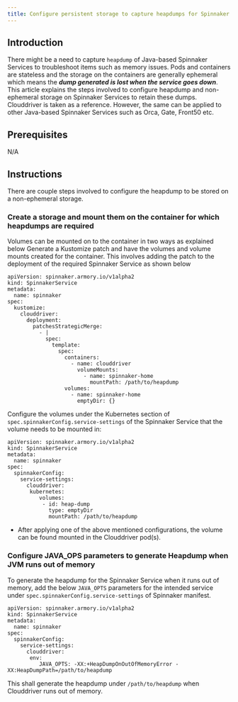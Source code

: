 ```yaml
---
title: Configure persistent storage to capture heapdumps for Spinnaker Services
---
```


## Introduction
There might be a need to capture ```heapdump``` of Java-based Spinnaker Services to troubleshoot items such as memory issues.
Pods and containers are stateless and the storage on the containers are generally ephemeral which means the ***dump generated is lost when the service goes down***. 
This article explains the steps involved to configure heapdump and non-ephemeral storage on Spinnaker Services to retain these dumps. Clouddriver is taken as a reference. However, the same can be applied to other Java-based Spinnaker Services such as Orca, Gate, Front50 etc. 

## Prerequisites
N/A

## Instructions
There are couple steps involved to configure the heapdump to be stored on a non-ephemeral storage.
### Create a storage and mount them on the container for which heapdumps are required   
Volumes can be mounted on to the container in two ways as explained below
Generate a Kustomize patch and have the volumes and volume mounts created for the container. This involves adding the patch to the deployment of the required Spinnaker Service as shown below

```
apiVersion: spinnaker.armory.io/v1alpha2
kind: SpinnakerService
metadata:
  name: spinnaker
spec:
  kustomize:
    clouddriver:
      deployment:
        patchesStrategicMerge:
          - |
            spec:
              template:
                spec:
                  containers:
                    - name: clouddriver
                      volumeMounts:
                        - name: spinnaker-home
                          mountPath: /path/to/heapdump
                  volumes:
                    - name: spinnaker-home
                      emptyDir: {}​
```
Configure the volumes under the Kubernetes section of ```spec.spinnakerConfig.service-settings``` of the Spinnaker Service that the volume needs to be mounted in:
```
apiVersion: spinnaker.armory.io/v1alpha2
kind: SpinnakerService
metadata:
  name: spinnaker
spec:
  spinnakerConfig:
    service-settings:
      clouddriver: 
       kubernetes:
          volumes:
           - id: heap-dump
             type: emptyDir
             mountPath: /path/to/heapdump​
```
* After applying one of the above mentioned configurations, the volume can be found mounted in the Clouddriver pod(s).

### **Configure JAVA_OPS parameters to generate Heapdump when JVM runs out of memory**
To generate the heapdump for the Spinnaker Service when it runs out of memory, add the below ```JAVA_OPTS``` parameters for the intended service under ```spec.spinnakerConfig.service-settings``` of Spinnaker manifest. 
```
apiVersion: spinnaker.armory.io/v1alpha2
kind: SpinnakerService
metadata:
  name: spinnaker
spec:
  spinnakerConfig:
    service-settings:
      clouddriver: 
       env:
          JAVA_OPTS: -XX:+HeapDumpOnOutOfMemoryError -XX:HeapDumpPath=/path/to/heapdump
```
This shall generate the heapdump under ```/path/to/heapdump``` when Clouddriver runs out of memory.

